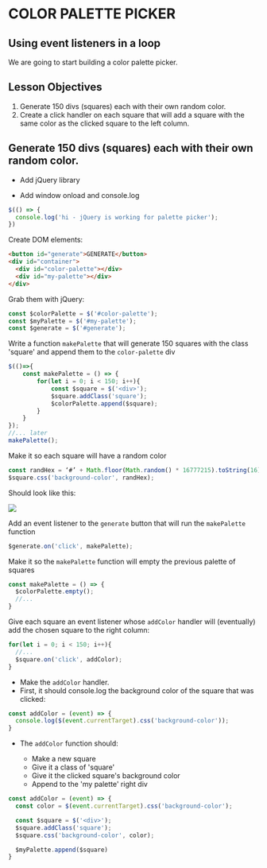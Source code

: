 # COLOR PALETTE PICKER

## Using event listeners in a loop

We are going to start building a color palette picker.

## Lesson Objectives

1. Generate 150 divs (squares) each with their own random color.
1. Create a click handler on each square that will add a square with the same color as the clicked square to the left column.

## Generate 150 divs (squares) each with their own random color.

- Add jQuery library

- Add window onload and console.log

```javascript
$(() => {
  console.log('hi - jQuery is working for palette picker');
})
```

Create DOM elements:

```html
<button id="generate">GENERATE</button>
<div id="container">
  <div id="color-palette"></div>
  <div id="my-palette"></div>
</div>
```

Grab them with jQuery:

```javascript
const $colorPalette = $('#color-palette');
const $myPalette = $('#my-palette');
const $generate = $('#generate');
```

Write a function `makePalette` that will generate 150 squares with the class 'square' and append them to the `color-palette` div

```javascript
$(()=>{
	const makePalette = () => {
		for(let i = 0; i < 150; i++){
			const $square = $('<div>');
			$square.addClass('square');
			$colorPalette.append($square);
		}
	}
});
//... later
makePalette();
```

Make it so each square will have a random color

```javascript
const randHex = ‘#’ + Math.floor(Math.random() * 16777215).toString(16).padStart(6,‘0’);
$square.css('background-color', randHex);
```

Should look like this:

![](https://i.imgur.com/AX50GkX.png)

Add an event listener to the `generate` button that will run the `makePalette` function

```javascript
$generate.on('click', makePalette);
```

Make it so the `makePalette` function will empty the previous palette of squares

```javascript
const makePalette = () => {
  $colorPalette.empty();
  //...
}
```

Give each square an event listener whose `addColor` handler will (eventually) add the chosen square to the right column:

```javascript
for(let i = 0; i < 150; i++){
  //...
  $square.on('click', addColor);
}
```

- Make the `addColor` handler.
- First, it should console.log the background color of the square that was clicked:

```javascript
const addColor = (event) => {
  console.log($(event.currentTarget).css('background-color'));
}
```

* The `addColor` function should:

	* Make a new square
	* Give it a class of 'square'
	* Give it the clicked square's background color
	* Append to the 'my palette' right div

```javascript
const addColor = (event) => {
  const color = $(event.currentTarget).css('background-color');

  const $square = $('<div>');
  $square.addClass('square');
  $square.css('background-color', color);

  $myPalette.append($square)
}
```
